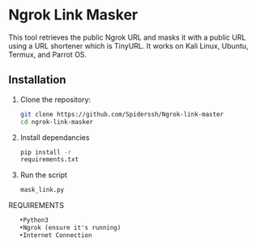 # Ngrok Link Masker

This tool retrieves the public Ngrok URL and masks it with a public URL using a URL shortener which is TinyURL. It works on Kali Linux, Ubuntu, Termux, and Parrot OS.

## Installation

1. Clone the repository:
   ```bash
   git clone https://github.com/Spiderssh/Ngrok-link-master
   cd ngrok-link-masker

2. Install dependancies
   ```bash
   pip install -r
   requirements.txt

3. Run the script
   ```bash
   mask_link.py

REQUIREMENTS 
```txt
   •Python3
   •Ngrok (ensure it's running) 
   •Internet Connection 
